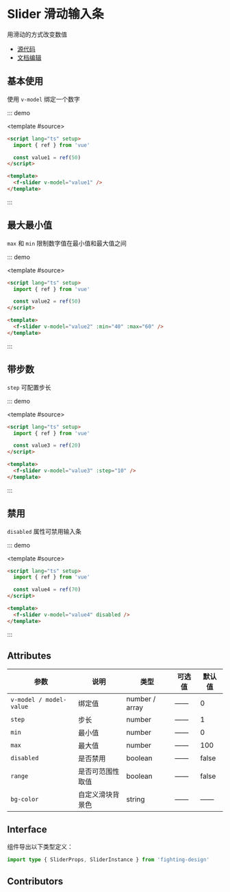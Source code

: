 # Slider 滑动输入条

用滑动的方式改变数值

- [源代码](https://github.com/FightingDesign/fighting-design/tree/master/packages/fighting-design/slider)
- [文档编辑](https://github.com/FightingDesign/fighting-design/blob/master/docs/docs/components/slider.md)

## 基本使用

使用 `v-model` 绑定一个数字

::: demo

<template #source>
<f-space>
<f-slider v-model="value1" />
</f-space>
</template>

```html
<script lang="ts" setup>
  import { ref } from 'vue'

  const value1 = ref(50)
</script>

<template>
  <f-slider v-model="value1" />
</template>
```

:::

## 最大最小值

`max` 和 `min` 限制数字值在最小值和最大值之间

::: demo

<template #source>
<f-space>
<f-slider v-model="value2" :min="40" :max="60" />
</f-space>
</template>

```html
<script lang="ts" setup>
  import { ref } from 'vue'

  const value2 = ref(50)
</script>

<template>
  <f-slider v-model="value2" :min="40" :max="60" />
</template>
```

:::

## 带步数

`step` 可配置步长

::: demo

<template #source>
<f-space>
<f-slider v-model="value3" :step="10" />
</f-space>
</template>

```html
<script lang="ts" setup>
  import { ref } from 'vue'

  const value3 = ref(20)
</script>

<template>
  <f-slider v-model="value3" :step="10" />
</template>
```

:::

## 禁用

`disabled` 属性可禁用输入条

::: demo

<template #source>
<f-space>
<f-slider v-model="value4" disabled />
</f-space>
</template>

```html
<script lang="ts" setup>
  import { ref } from 'vue'

  const value4 = ref(70)
</script>

<template>
  <f-slider v-model="value4" disabled />
</template>
```

:::

## Attributes

| 参数                    | 说明             | 类型           | 可选值 | 默认值 |
| ----------------------- | ---------------- | -------------- | ------ | ------ |
| `v-model / model-value` | 绑定值           | number / array | ——     | 0      |
| `step`                  | 步长             | number         | ——     | 1      |
| `min`                   | 最小值           | number         | ——     | 0      |
| `max`                   | 最大值           | number         | ——     | 100    |
| `disabled`              | 是否禁用         | boolean        | ——     | false  |
| `range`                 | 是否可范围性取值 | boolean        | ——     | false  |
| `bg-color`              | 自定义滑块背景色 | string         | ——     | ——     |

## Interface

组件导出以下类型定义：

```ts
import type { SliderProps, SliderInstance } from 'fighting-design'
```

## Contributors

<a href="https://github.com/Tyh2001" target="_blank">
  <f-avatar round src="https://avatars.githubusercontent.com/u/73180970?v=4" />
</a>

<a href="https://github.com/long-life233" target="_blank">
  <f-avatar round src="https://avatars.githubusercontent.com/u/77321887?v=4" />
</a>

<script setup lang="ts">
  import { ref } from 'vue'

  const value1 = ref(50)
  const value2 = ref(50)
  const value3 = ref(20)
  const value4 = ref(70)
</script>
